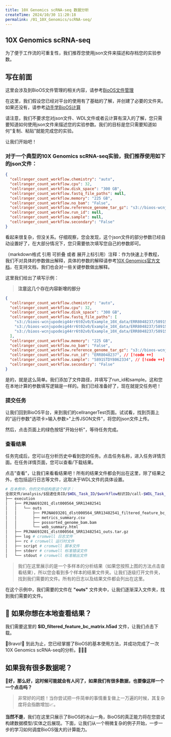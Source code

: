 ```yaml
---
title: 10X Genomics scRNA-seq 数据分析
createTime: 2024/10/30 11:20:18
permalink: /01_10X_Genomics/scRNA-seq/
---
```


## 10X Genomics scRNA-seq

为了便于工作流的可重复性，我们推荐您使用json文件来描述和存档您的实验参数。

## 写在前面

这里会涉及到BioOS文件管理的相关内容，请参考[BioOS文件管理](../BioOS/README.md)

在这里，我们假设您已经对平台的使用有了基础的了解，并创建了必要的文件夹。如果还没有，请参考[动手学BioOS计算](../BioOS/README.md)

请注意，我们不要求您对json文件、WDL文件或者云计算有深入的了解，您只需要知道如何使用json文件来描述您的实验参数。我们的目标是您只需要知道如何“复制、粘贴”就能完成您的实验。

让我们开始吧！

### 对于一个典型的10X Genomics scRNA-seq实验，我们推荐使用如下的json文件：

```json
{
  "cellranger_count_workflow.chemistry": "auto",
  "cellranger_count_workflow.cpu": 32,
  "cellranger_count_workflow.disk_space": "300 GB",
  "cellranger_count_workflow.fastq_file_paths": null,
  "cellranger_count_workflow.memory": "225 GB",
  "cellranger_count_workflow.no_bam": "False",
  "cellranger_count_workflow.reference_genome_tar_gz": "s3://bioos-wcnjupodeig44rr6t02v0/Example_10X_data/RAW/refdata-cellranger-GRCh38-3.0.0.tar.gz",
  "cellranger_count_workflow.run_id": null,
  "cellranger_count_workflow.sample": null,
  "cellranger_count_workflow.secondary": "False"
}
```

看起来很复杂，但没关系。仔细观察，您会发现，这个json文件的部分参数已经自动设置好了，在大部分情况下，您只需要依次填写您自己的参数即可。

（markdown格式 引用 可折叠 或者 展开上标引用）注释：作为快速上手教程，我们不对具体的参数做出解释，具体的参数的解释请参考[10X Genomics官方文档](https://support.10xgenomics.com/single-cell-gene-expression/software/pipelines/latest/using/count)，在支持文档，我们也会对一些关键参数做出解释。

这里我们给出了填写示例：
> **注意这几个存在内容新增的部分**

```json
{
  "cellranger_count_workflow.chemistry": "auto",
  "cellranger_count_workflow.cpu": 32,
  "cellranger_count_workflow.disk_space": "300 GB",
  "cellranger_count_workflow.fastq_file_paths": [ 
    "s3://bioos-wcnjupodeig44rr6t02v0/Example_10X_data/ERR8048237/5891STDY8062334_S1_L001_I1_001.fastq.gz", // [!code ++]
    "s3://bioos-wcnjupodeig44rr6t02v0/Example_10X_data/ERR8048237/5891STDY8062334_S1_L001_R1_001.fastq.gz", // [!code ++]
    "s3://bioos-wcnjupodeig44rr6t02v0/Example_10X_data/ERR8048237/5891STDY8062334_S1_L001_R2_001.fastq.gz" // [!code ++]
  ],
  "cellranger_count_workflow.memory": "225 GB",
  "cellranger_count_workflow.no_bam": "False",
  "cellranger_count_workflow.reference_genome_tar_gz": "s3://bioos-wcnjupodeig44rr6t02v0/Example_10X_data/RAW/refdata-cellranger-GRCh38-3.0.0.tar.gz",
  "cellranger_count_workflow.run_id": "ERR8048237", // [!code ++]
  "cellranger_count_workflow.sample": "5891STDY8062334", // [!code ++]
  "cellranger_count_workflow.secondary": "False"
}
```

是的，就是这么简单。我们添加了文件路径，并填写了run_id和sample。这和您在本地计算的参数填写逻辑是一样的。我们已经准备好了，现在就提交任务吧！

### 提交任务

让我们回到BioOS平台，来到我们的cellrangerTest页面。试试看，找到页面上的"运行参数"选项卡>输入参数>"上传JSON文件"，将您的json文件上传。

然后，点击页面上的绿色按钮"开始分析"，等待任务完成。

<ImageCard
  image="../../images/scfig1_gif.gif"
  title="注意右上角的绿色按钮"
  description="注意右上角的绿色按钮，点击即可开始分析，并在3秒后自动跳转到分析历史界面。"
  href="/"
  author="Hughes"
  date="2024/10/30"
/>

### 查看结果
任务完成后，您可以在分析历史中看到您的任务。点击任务名称，进入任务详情页面。在任务详情页面，您可以查看/下载结果。

<ImageCard
  image="../../images/scfig2_gif.gif"
  title="任务分析历史"
  description="现在这张图片展示了任务分析历史的详情，选中本次进行的实验。新的页面展示了本次实验的所有状态信息，你可以在这里再次查阅输入和输出参数。当然你也可以在这里查看或下载结果。"
  href="/"
  author="Hughes"
  date="2024/10/30"
/>

点击"查看"，让我们来看看结果吧！所有的结果文件都会列出在这里，除了结果之外，也包括运行日志等文件，这取决于WDL文件的具体设置。

```bash
# 在本例中，你的文件结构是这个样子：
全部文件/analysis/$投递任务ID/$WDL_Task_ID/$workflow标识ID/call-$WDL_Task_ID/
├── execution
│   ├── PRJNA693201_dlst000564_SRR13482541
│   │   └── outs
│   │       ├── PRJNA693201_dlst000564_SRR13482541_filtered_feature_bc_matrix.h5ad
│   │       ├── metrics_summary.csv
│   │       ├── possorted_genome_bam.bam
│   │       └── web_summary.html
│   ├── PRJNA693201_dlst000564_SRR13482541_outs.tar.gz
│   ├── log # cromwell 日志文件
│   ├── rc # cromwell 运行时文件
│   ├── script # cromwell 脚本文件
│   ├── stderr # cromwell 标准错误文件
│   └── stdout # cromwell 标准输出文件
```

  > 我们在这里展示的是一个多样本的分析结果（如果您按照上图的方法点击查看结果），所以您会看到多个样本的结果文件夹。让我们逐级打开文件夹，找到我们需要的文件。所有的日志以及结果文件都会列出在这里。

在这个示例中，我们需要的文件在 **"outs"** 文件夹中，让我们逐渐深入文件夹，找到我们需要的文件。

<ImageCard
  image="../../images/scfig3_gif.gif"
  title="查看工作流的计算结果"
  description="让我们逐级打开文件夹，找到我们需要的文件。所有的日志以及结果文件都会列出在这里。"
  href="/"
  author="Hughes"
  date="2024/10/30"
/>

## 🤔 如果你想在本地查看结果？

我们需要这里的 **$ID_filtered_feature_bc_matrix.h5ad** 文件，让我们点击下载。

<ImageCard
  image="../../images/scfig4_gif.gif"
  title="下载我们感兴趣的结果"
  description="这里我们展示了如何下载我们感兴趣的结果。我们逐级打开目录，到最后一层。然后在我们感兴趣的结果后面点击下载。"
  href="/"
  author="Hughes"
  date="2024/10/30"
/>

🎊Bravo!🎊 到此为止，您已经掌握了BioOS的基本使用方法，并成功完成了一次10X Genomics scRNA-seq的分析。👏👏👏

## 如果我有很多数据呢？

**🤔好，那么好，这时候可能就会有人问了，如果我们有很多数据，也要像这样一个一个点击吗？**

  > 非常好的问题！当你尝试把一件简单的事情重复做上一万遍的时候，其复杂度将会指数增加📈。

**当然不是**，我们在这里只展示了BioOS的冰山一角，BioOS的真正能力将在您尝试构建数据模型/实体之后展现。下面，让我们从一个稍微复杂的例子开始，一步一步的学习如何调度BioOS强大的计算能力。
